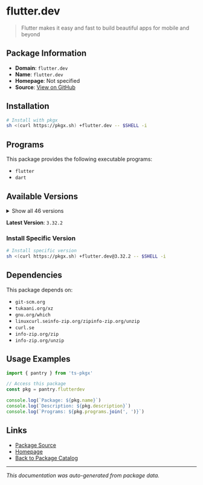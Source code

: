 # flutter.dev

> Flutter makes it easy and fast to build beautiful apps for mobile and beyond

## Package Information

- **Domain**: `flutter.dev`
- **Name**: `flutter.dev`
- **Homepage**: Not specified
- **Source**: [View on GitHub](https://github.com/pkgxdev/pantry/tree/main/projects/flutter.dev/package.yml)

## Installation

```bash
# Install with pkgx
sh <(curl https://pkgx.sh) +flutter.dev -- $SHELL -i
```

## Programs

This package provides the following executable programs:

- `flutter`
- `dart`

## Available Versions

<details>
<summary>Show all 46 versions</summary>

- `3.32.2`, `3.32.1`, `3.32.0`, `3.29.3`, `3.29.2`
- `3.29.1`, `3.29.0`, `3.27.4`, `3.27.3`, `3.27.2`
- `3.27.1`, `3.27.0`, `3.24.5`, `3.24.4`, `3.24.3`
- `3.24.2`, `3.24.1`, `3.24.0`, `3.22.3`, `3.22.2`
- `3.22.1`, `3.22.0`, `3.19.6`, `3.19.5`, `3.19.4`
- `3.19.3`, `3.19.2`, `3.19.1`, `3.19.0`, `3.16.9`
- `3.16.8`, `3.16.7`, `3.16.6`, `3.16.5`, `3.16.4`
- `3.16.3`, `3.16.2`, `3.16.1`, `3.16.0`, `3.13.9`
- `3.13.8`, `3.13.7`, `3.13.6`, `3.13.5`, `3.13.4`
- `3.13.3`

</details>

**Latest Version**: `3.32.2`

### Install Specific Version

```bash
# Install specific version
sh <(curl https://pkgx.sh) +flutter.dev@3.32.2 -- $SHELL -i
```

## Dependencies

This package depends on:

- `git-scm.org`
- `tukaani.org/xz`
- `gnu.org/which`
- `linuxcurl.seinfo-zip.org/zipinfo-zip.org/unzip`
- `curl.se`
- `info-zip.org/zip`
- `info-zip.org/unzip`

## Usage Examples

```typescript
import { pantry } from 'ts-pkgx'

// Access this package
const pkg = pantry.flutterdev

console.log(`Package: ${pkg.name}`)
console.log(`Description: ${pkg.description}`)
console.log(`Programs: ${pkg.programs.join(', ')}`)
```

## Links

- [Package Source](https://github.com/pkgxdev/pantry/tree/main/projects/flutter.dev/package.yml)
- [Homepage](#)
- [Back to Package Catalog](../package-catalog.md)

---

*This documentation was auto-generated from package data.*
